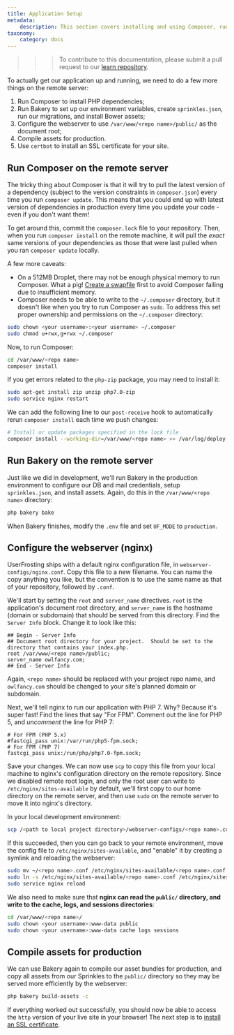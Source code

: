 ```yaml
---
title: Application Setup
metadata:
    description: This section covers installing and using Composer, running Bakery, and configuring the webserver in the production environment.
taxonomy:
    category: docs
---
```


>>> To contribute to this documentation, please submit a pull request to our [learn repository](https://github.com/userfrosting/learn/tree/master/pages).

To actually get our application up and running, we need to do a few more things on the remote server:

1. Run Composer to install PHP dependencies;
2. Run Bakery to set up our environment variables, create `sprinkles.json`, run our migrations, and install Bower assets;
3. Configure the webserver to use `/var/www/<repo name>/public/` as the document root;
4. Compile assets for production.
5. Use `certbot` to install an SSL certificate for your site.

## Run Composer on the remote server

The tricky thing about Composer is that it will try to pull the latest version of a dependency (subject to the version constraints in `composer.json`) every time you run `composer update`.  This means that you could end up with latest version of dependencies in production every time you update your code - even if you don't want them!

To get around this, commit the `composer.lock` file to your repository.  Then, when you run `composer install` on the remote machine, it will pull the _exact_ same versions of your dependencies as those that were last pulled when you ran `composer update` locally.

A few more caveats:

- On a 512MB Droplet, there may not be enough physical memory to run Composer.  What a pig!  [Create a swapfile](https://www.digitalocean.com/community/tutorials/how-to-add-swap-space-on-ubuntu-16-04) first to avoid Composer failing due to insufficient memory.
- Composer needs to be able to write to the `~/.composer` directory, but it doesn't like when you try to run Composer as `sudo`.  To address this set proper ownership and permissions on the `~/.composer` directory:

```bash
sudo chown <your username>:<your username> ~/.composer
sudo chmod u+rwx,g+rwx ~/.composer
```

Now, to run Composer:

```bash
cd /var/www/<repo name>
composer install
```

If you get errors related to the `php-zip` package, you may need to install it:

```bash
sudo apt-get install zip unzip php7.0-zip
sudo service nginx restart
```

We can add the following line to our `post-receive` hook to automatically rerun `composer install` each time we push changes:

```bash
# Install or update packages specified in the lock file
composer install --working-dir=/var/www/<repo name> >> /var/log/deploy.log 2>&1
```

## Run Bakery on the remote server

Just like we did in development, we'll run Bakery in the production environment to configure our DB and mail credentials, setup `sprinkles.json`, and install assets.  Again, do this in the `/var/www/<repo name>` directory:

```bash
php bakery bake
```

When Bakery finishes, modify the `.env` file and set `UF_MODE` to `production`.

## Configure the webserver (nginx)

UserFrosting ships with a default nginx configuration file, in `webserver-configs/nginx.conf`.  Copy this file to a new filename.  You can name the copy anything you like, but the convention is to use the same name as that of your repository, followed by `.conf`.

We'll start by setting the `root` and `server_name` directives.  `root` is the application's document root directory, and `server_name` is the hostname (domain or subdomain) that should be served from this directory.  Find the `Server Info` block.  Change it to look like this:

```
## Begin - Server Info
## Document root directory for your project.  Should be set to the directory that contains your index.php.
root /var/www/<repo name>/public;
server_name owlfancy.com;
## End - Server Info
```

Again, `<repo name>` should be replaced with your project repo name, and `owlfancy.com` should be changed to your site's planned domain or subdomain.

Next, we'll tell nginx to run our application with PHP 7.  Why?  Because it's super fast!  Find the lines that say "For FPM".  Comment out the line for PHP 5, and _uncomment_ the line for PHP 7:

```
# For FPM (PHP 5.x)
#fastcgi_pass unix:/var/run/php5-fpm.sock;
# For FPM (PHP 7)
fastcgi_pass unix:/run/php/php7.0-fpm.sock;
```

Save your changes.  We can now use `scp` to copy this file from your local machine to nginx's configuration directory on the remote repository.  Since we disabled remote root login, and only the root user can write to `/etc/nginx/sites-available` by default, we'll first copy to our home directory on the remote server, and then use `sudo` on the remote server to move it into nginx's directory.

In your local development environment:

```bash
scp /<path to local project directory>/webserver-configs/<repo name>.conf <your username>@<hostname>:~
```

If this succeeded, then you can go back to your remote environment, move the config file to `/etc/nginx/sites-available`, and "enable" it by creating a symlink and reloading the webserver:

```bash
sudo mv ~/<repo name>.conf /etc/nginx/sites-available/<repo name>.conf
sudo ln -s /etc/nginx/sites-available/<repo name>.conf /etc/nginx/sites-enabled/<repo name>.conf
sudo service nginx reload
```

We also need to make sure that **nginx can read the `public/` directory, and write to the cache, logs, and sessions directories**:

```bash
cd /var/www/<repo name>/
sudo chown <your username>:www-data public
sudo chown <your username>:www-data cache logs sessions
```

## Compile assets for production

We can use Bakery again to compile our asset bundles for production, and copy all assets from our Sprinkles to the `public/` directory so they may be served more efficiently by the webserver:

```bash
php bakery build-assets -c
```

If everything worked out successfully, you should now be able to access the `http` version of your live site in your browser!  The next step is to [install an SSL certificate](/going-live/vps-production-environment/ssl).
